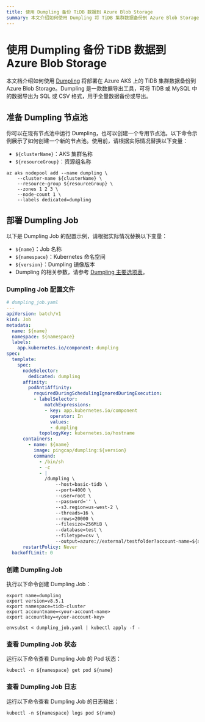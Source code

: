 ```yaml
---
title: 使用 Dumpling 备份 TiDB 数据到 Azure Blob Storage
summary: 本文介绍如何使用 Dumpling 将 TiDB 集群数据备份到 Azure Blob Storage。
---
```


# 使用 Dumpling 备份 TiDB 数据到 Azure Blob Storage

本文档介绍如何使用 [Dumpling](https://docs.pingcap.com/zh/tidb/stable/dumpling-overview/) 将部署在 Azure AKS 上的 TiDB 集群数据备份到 Azure Blob Storage。Dumpling 是一款数据导出工具，可将 TiDB 或 MySQL 中的数据导出为 SQL 或 CSV 格式，用于全量数据备份或导出。

## 准备 Dumpling 节点池

你可以在现有节点池中运行 Dumpling，也可以创建一个专用节点池。以下命令示例展示了如何创建一个新的节点池。使用前，请根据实际情况替换以下变量：

- `${clusterName}`：AKS 集群名称
- `${resourceGroup}`：资源组名称

```shell
az aks nodepool add --name dumpling \
    --cluster-name ${clusterName} \
    --resource-group ${resourceGroup} \
    --zones 1 2 3 \
    --node-count 1 \
    --labels dedicated=dumpling
```

## 部署 Dumpling Job

以下是 Dumpling Job 的配置示例，请根据实际情况替换以下变量：

- `${name}`：Job 名称
- `${namespace}`：Kubernetes 命名空间
- `${version}`：Dumpling 镜像版本
- Dumpling 的相关参数，请参考 [Dumpling 主要选项表](https://docs.pingcap.com/zh/tidb/stable/dumpling-overview/#dumpling-主要选项表)。

### Dumpling Job 配置文件

```yaml
# dumpling_job.yaml
---
apiVersion: batch/v1
kind: Job
metadata:
  name: ${name}
  namespace: ${namespace}
  labels:
    app.kubernetes.io/component: dumpling
spec:
  template:
    spec:
      nodeSelector:
        dedicated: dumpling
      affinity:
        podAntiAffinity:
          requiredDuringSchedulingIgnoredDuringExecution:
          - labelSelector:
              matchExpressions:
              - key: app.kubernetes.io/component
                operator: In
                values:
                - dumpling
            topologyKey: kubernetes.io/hostname
      containers:
        - name: ${name}
          image: pingcap/dumpling:${version}
          command:
            - /bin/sh
            - -c
            - |
              /dumpling \
                  --host=basic-tidb \
                  --port=4000 \
                  --user=root \
                  --password='' \
                  --s3.region=us-west-2 \
                  --threads=16 \
                  --rows=20000 \
                  --filesize=256MiB \
                  --database=test \
                  --filetype=csv \
                  --output=azure://external/testfolder?account-name=${accountname}&account-key=${accountkey}
      restartPolicy: Never
  backoffLimit: 0
```

### 创建 Dumpling Job

执行以下命令创建 Dumpling Job：

```shell
export name=dumpling
export version=v8.5.1
export namespace=tidb-cluster
export accountname=<your-account-name>
export accountkey=<your-account-key>

envsubst < dumpling_job.yaml | kubectl apply -f -
```

### 查看 Dumpling Job 状态

运行以下命令查看 Dumpling Job 的 Pod 状态：

```shell
kubectl -n ${namespace} get pod ${name}
```

### 查看 Dumpling Job 日志

运行以下命令查看 Dumpling Job 的日志输出：

```shell
kubectl -n ${namespace} logs pod ${name}
```
